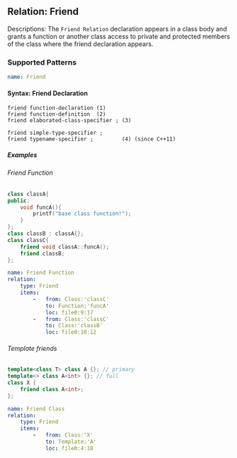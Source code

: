 ## Relation: Friend

Descriptions: The `Friend Relation` declaration appears in a class body and grants a function or another class access to private and protected members of the class where the friend declaration appears.

### Supported Patterns
```yaml
name: Friend
```

#### Syntax: Friend Declaration
```text
friend function-declaration	(1)	
friend function-definition	(2)	
friend elaborated-class-specifier ;	(3)

friend simple-type-specifier ;
friend typename-specifier ;         (4)	(since C++11)
```

##### Examples

###### Friend Function

```cpp
class classA{
public:
    void funcA(){
        printf("base class function!");
    }
};
class classB : classA{};
class classC{
    friend void classA::funcA();
    friend classB;
};
```

```yaml
name: Friend Function
relation:
    type: Friend
    items:
        -   from: Class:'classC'
            to: Function:'funcA'
            loc: file0:9:17
        -   from: Class:'classC'
            to: Class:'classB'
            loc: file0:10:12
```

###### Template friends

```cpp
template<class T> class A {}; // primary
template<> class A<int> {}; // full
class X {
    friend class A<int>; 
};
```

```yaml
name: Friend Class
relation:
    type: Friend
    items:
        -   from: Class:'X'
            to: Template:'A'
            loc: file0:4:18

```